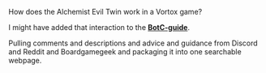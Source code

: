 How does the Alchemist Evil Twin work in a Vortox game?

I might have added that interaction to the **[BotC-guide](https://raw.githack.com/cfailde/BotC-guide/2baa1bf263e905c408b819c7abdcfda1142fd244/BotC%20Guide.html)**.

Pulling comments and descriptions and advice and guidance from Discord and Reddit and Boardgamegeek and packaging it into one searchable webpage.
